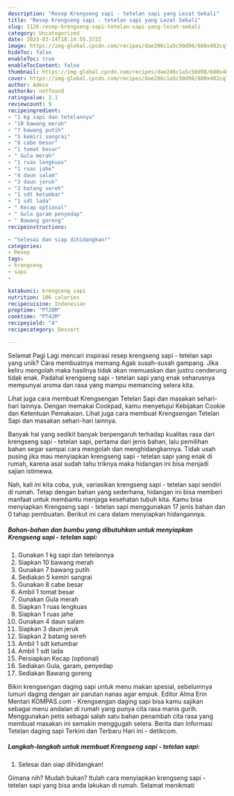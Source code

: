 ```yaml
---
description: "Resep Krengseng sapi - tetelan sapi yang Lezat Sekali"
title: "Resep Krengseng sapi - tetelan sapi yang Lezat Sekali"
slug: 1126-resep-krengseng-sapi-tetelan-sapi-yang-lezat-sekali
category: Uncategorized
date: 2023-03-14T18:14:55.372Z
image: https://img-global.cpcdn.com/recipes/dae286c1a5c50d98/680x482cq70/krengseng-sapi-tetelan-sapi-foto-resep-utama.jpg
hideToc: false
enableToc: true
enableTocContent: false
thumbnail: https://img-global.cpcdn.com/recipes/dae286c1a5c50d98/680x482cq70/krengseng-sapi-tetelan-sapi-foto-resep-utama.jpg
cover: https://img-global.cpcdn.com/recipes/dae286c1a5c50d98/680x482cq70/krengseng-sapi-tetelan-sapi-foto-resep-utama.jpg
author: Admin
authorAv: notfound
ratingvalue: 3.1
reviewcount: 9
recipeingredient:
- "1 kg sapi dan tetelannya"
- "10 bawang merah"
- "7 bawang putih"
- "5 kemiri sangrai"
- "8 cabe besar"
- "1 tomat besar"
- " Gula merah"
- "1 ruas lengkuas"
- "1 ruas jahe"
- "4 daun salam"
- "3 daun jeruk"
- "2 batang sereh"
- "1 sdt ketumbar"
- "1 sdt lada"
- " Kecap optional"
- " Gula garam penyedap"
- " Bawang goreng"
recipeinstructions:

- "Selesai dan siap dihidangkan!"
categories:
- Resep
tags:
- krengseng
- sapi
- 

katakunci: krengseng sapi  
nutrition: 106 calories
recipecuisine: Indonesian
preptime: "PT28M"
cooktime: "PT42M"
recipeyield: "4"
recipecategory: Dessert

---
```



Selamat Pagi Lagi mencari inspirasi resep krengseng sapi - tetelan sapi yang unik? Cara membuatnya memang Agak susah-susah gampang. Jika keliru mengolah maka hasilnya tidak akan memuaskan dan justru cenderung tidak enak. Padahal krengseng sapi - tetelan sapi yang enak seharusnya mempunyai aroma dan rasa yang mampu memancing selera kita.


Lihat juga cara membuat Krengsengan Tetelan Sapi dan masakan sehari-hari lainnya. Dengan memakai Cookpad, kamu menyetujui Kebijakan Cookie dan Ketentuan Pemakaian. Lihat juga cara membuat Krengsengan Tetelan Sapi dan masakan sehari-hari lainnya.

Banyak hal yang sedikit banyak berpengaruh terhadap kualitas rasa dari krengseng sapi - tetelan sapi, pertama dari jenis bahan, lalu pemilihan bahan segar sampai cara mengolah dan menghidangkannya. Tidak usah pusing jika mau menyiapkan krengseng sapi - tetelan sapi yang enak di rumah, karena asal sudah tahu triknya maka hidangan ini bisa menjadi sajian istimewa.


Nah, kali ini kita coba, yuk, variasikan krengseng sapi - tetelan sapi sendiri di rumah. Tetap dengan bahan yang sederhana, hidangan ini bisa memberi manfaat untuk membantu menjaga kesehatan tubuh kita. Kamu bisa menyiapkan Krengseng sapi - tetelan sapi menggunakan 17 jenis bahan dan 0 tahap pembuatan. Berikut ini cara dalam menyiapkan hidangannya.

<!--inarticleads1-->

##### Bahan-bahan dan bumbu yang dibutuhkan untuk menyiapkan Krengseng sapi - tetelan sapi:

1. Gunakan 1 kg sapi dan tetelannya
1. Siapkan 10 bawang merah
1. Gunakan 7 bawang putih
1. Sediakan 5 kemiri sangrai
1. Gunakan 8 cabe besar
1. Ambil 1 tomat besar
1. Gunakan  Gula merah
1. Siapkan 1 ruas lengkuas
1. Siapkan 1 ruas jahe
1. Gunakan 4 daun salam
1. Siapkan 3 daun jeruk
1. Siapkan 2 batang sereh
1. Ambil 1 sdt ketumbar
1. Ambil 1 sdt lada
1. Persiapkan  Kecap (optional)
1. Sediakan  Gula, garam, penyedap
1. Sediakan  Bawang goreng


Bikin krengsengan daging sapi untuk menu makan spesial, sebelumnya lumuri daging dengan air parutan nanas agar empuk. Editor Alma Erin Mentari KOMPAS.com - Krengsengan daging sapi bisa kamu sajikan sebagai menu andalan di rumah yang punya cita rasa manis gurih. Menggunakan petis sebagai salah satu bahan penambah cita rasa yang membuat masakan ini semakin menggugah selera. Berita dan Informasi Tetelan daging sapi Terkini dan Terbaru Hari ini - detikcom. 

<!--inarticleads2-->

##### Langkah-langkah untuk membuat Krengseng sapi - tetelan sapi:


1. Selesai dan siap dihidangkan!



Gimana nih? Mudah bukan? Itulah cara menyiapkan krengseng sapi - tetelan sapi yang bisa anda lakukan di rumah. Selamat menikmati
